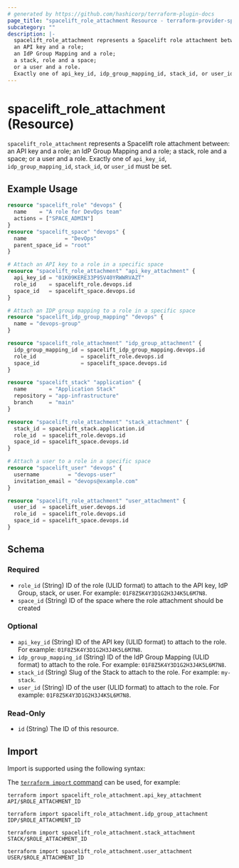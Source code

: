 ```yaml
---
# generated by https://github.com/hashicorp/terraform-plugin-docs
page_title: "spacelift_role_attachment Resource - terraform-provider-spacelift"
subcategory: ""
description: |-
  spacelift_role_attachment represents a Spacelift role attachment between:
  an API key and a role;
  an IdP Group Mapping and a role;
  a stack, role and a space;
  or a user and a role.
  Exactly one of api_key_id, idp_group_mapping_id, stack_id, or user_id must be set.
---
```


# spacelift_role_attachment (Resource)

`spacelift_role_attachment` represents a Spacelift role attachment between: 
an API key and a role; 
an IdP Group Mapping and a role; 
a stack, role and a space; 
or a user and a role. 
Exactly one of `api_key_id`, `idp_group_mapping_id`, `stack_id`, or `user_id` must be set.

## Example Usage

```terraform
resource "spacelift_role" "devops" {
  name    = "A role for DevOps team"
  actions = ["SPACE_ADMIN"]
}
resource "spacelift_space" "devops" {
  name            = "DevOps"
  parent_space_id = "root"
}

# Attach an API key to a role in a specific space
resource "spacelift_role_attachment" "api_key_attachment" {
  api_key_id = "01K09KERE33P95V40YRWWRVAZT"
  role_id    = spacelift_role.devops.id
  space_id   = spacelift_space.devops.id
}

# Attach an IDP group mapping to a role in a specific space
resource "spacelift_idp_group_mapping" "devops" {
  name = "devops-group"
}

resource "spacelift_role_attachment" "idp_group_attachment" {
  idp_group_mapping_id = spacelift_idp_group_mapping.devops.id
  role_id              = spacelift_role.devops.id
  space_id             = spacelift_space.devops.id
}

resource "spacelift_stack" "application" {
  name       = "Application Stack"
  repository = "app-infrastructure"
  branch     = "main"
}

resource "spacelift_role_attachment" "stack_attachment" {
  stack_id = spacelift_stack.application.id
  role_id  = spacelift_role.devops.id
  space_id = spacelift_space.devops.id
}

# Attach a user to a role in a specific space
resource "spacelift_user" "devops" {
  username         = "devops-user"
  invitation_email = "devops@example.com"
}

resource "spacelift_role_attachment" "user_attachment" {
  user_id  = spacelift_user.devops.id
  role_id  = spacelift_role.devops.id
  space_id = spacelift_space.devops.id
}
```

<!-- schema generated by tfplugindocs -->
## Schema

### Required

- `role_id` (String) ID of the role (ULID format) to attach to the API key, IdP Group, stack, or user. For example: `01F8Z5K4Y3D1G2H3J4K5L6M7N8`.
- `space_id` (String) ID of the space where the role attachment should be created

### Optional

- `api_key_id` (String) ID of the API key (ULID format) to attach to the role. For example: `01F8Z5K4Y3D1G2H3J4K5L6M7N8`.
- `idp_group_mapping_id` (String) ID of the IdP Group Mapping (ULID format) to attach to the role. For example: `01F8Z5K4Y3D1G2H3J4K5L6M7N8`.
- `stack_id` (String) Slug of the Stack to attach to the role. For example: `my-stack`.
- `user_id` (String) ID of the user (ULID format) to attach to the role. For example: `01F8Z5K4Y3D1G2H3J4K5L6M7N8`.

### Read-Only

- `id` (String) The ID of this resource.

## Import

Import is supported using the following syntax:

The [`terraform import` command](https://developer.hashicorp.com/terraform/cli/commands/import) can be used, for example:

```shell
terraform import spacelift_role_attachment.api_key_attachment API/$ROLE_ATTACHMENT_ID

terraform import spacelift_role_attachment.idp_group_attachment IDP/$ROLE_ATTACHMENT_ID

terraform import spacelift_role_attachment.stack_attachment STACK/$ROLE_ATTACHMENT_ID

terraform import spacelift_role_attachment.user_attachment USER/$ROLE_ATTACHMENT_ID
```
